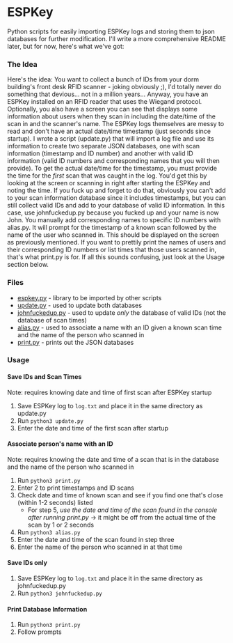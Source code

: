 # ESPKey
Python scripts for easily importing ESPKey logs and storing them to json databases for further modification. I'll write a more comprehensive README later, but for now, here's what we've got:

### The Idea
Here's the idea: You want to collect a bunch of IDs from your dorm building's front desk RFID scanner - joking obviously ;), I'd totally never do something that devious... not in a million years... Anyway, you have an ESPKey installed on an RFID reader that uses the Wiegand protocol. Optionally, you also have a screen you can see that displays some information about users when they scan in including the date/time of the scan in and the scanner's name. The ESPKey logs themselves are messy to read and don't have an actual date/time timestamp (just seconds since startup). I wrote a script (update.py) that will import a log file and use its information to create two separate JSON databases, one with scan information (timestamp and ID number) and another with valid ID information (valid ID numbers and corresponding names that you will then provide). To get the actual date/time for the timestamp, you must provide the time for the *first* scan that was caught in the log. You'd get this by looking at the screen or scanning in right after starting the ESPKey and noting the time. If you fuck up and forget to do that, obviously you can't add to your scan information database since it includes timestamps, but you can still collect valid IDs and add to your database of valid ID information. In this case, use johnfuckedup.py because you fucked up and your name is now John. You manually add corresponding names to specific ID numbers with alias.py. It will prompt for the timestamp of a known scan followed by the name of the user who scanned in. This should be displayed on the screen as previously mentioned. If you want to prettily print the names of users and their corresponding ID numbers or list times that those users scanned in, that's what print.py is for. If all this sounds confusing, just look at the Usage section below.

### Files
- [espkey.py](espkey.py) - library to be imported by other scripts
- [update.py](update.py) - used to update both databases
- [johnfuckedup.py](johnfuckedup.py) - used to update *only* the database of valid IDs (not the database of scan times)
- [alias.py](alias.py) - used to associate a name with an ID given a known scan time and the name of the person who scanned in
- [print.py](print.py) - prints out the JSON databases

### Usage

#### Save IDs and Scan Times
Note: requires knowing date and time of first scan after ESPKey startup
1. Save ESPKey log to `log.txt` and place it in the same directory as update.py
2. Run `python3 update.py`
3. Enter the date and time of the first scan after startup

#### Associate person's name with an ID
Note: requires knowing the date and time of a scan that is in the database and the name of the person who scanned in
1. Run `python3 print.py`
2. Enter 2 to print timestamps and ID scans
3. Check date and time of known scan and see if you find one that's close (within 1-2 seconds) listed
   - For step 5, *use the date and time of the scan found in the console after running print.py* -> it might be off from the actual time of the scan by 1 or 2 seconds
4. Run `python3 alias.py`
5. Enter the date and time of the scan found in step three
6. Enter the name of the person who scanned in at that time

#### Save IDs only
1. Save ESPKey log to `log.txt` and place it in the same directory as johnfuckedup.py
2. Run `python3 johnfuckedup.py`

#### Print Database Information
1. Run `python3 print.py`
2. Follow prompts
